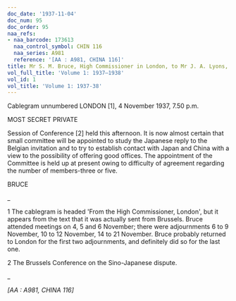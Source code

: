 ```yaml
---
doc_date: '1937-11-04'
doc_num: 95
doc_order: 95
naa_refs:
- naa_barcode: 173613
  naa_control_symbol: CHIN 116
  naa_series: A981
  reference: '[AA : A981, CHINA 116]'
title: Mr S. M. Bruce, High Commissioner in London, to Mr J. A. Lyons, Prime Minister
vol_full_title: 'Volume 1: 1937–1938'
vol_id: 1
vol_title: 'Volume 1: 1937-38'
---
```


Cablegram unnumbered LONDON [1], 4 November 1937, 7.50 p.m.

MOST SECRET PRIVATE

Session of Conference [2] held this afternoon. It is now almost certain that small committee will be appointed to study the Japanese reply to the Belgian invitation and to try to establish contact with Japan and China with a view to the possibility of offering good offices. The appointment of the Committee is held up at present owing to difficulty of agreement regarding the number of members-three or five.

BRUCE

 _

1 The cablegram is headed 'From the High Commissioner, London', but it appears from the text that it was actually sent from Brussels. Bruce attended meetings on 4, 5 and 6 November; there were adjournments 6 to 9 November, 10 to 12 November, 14 to 21 November. Bruce probably returned to London for the first two adjournments, and definitely did so for the last one.

2 The Brussels Conference on the Sino-Japanese dispute.

_

 _[AA : A981, CHINA 116]_